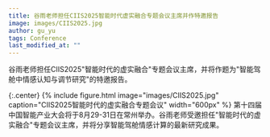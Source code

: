 ```yaml
---
title: 谷雨老师担任CIIS2025智能时代虚实融合专题会议主席并作特邀报告
image: images/CIIS2025.jpg
author: gu_yu
tags: Conference
last_modified_at: ""
---
```

<!-- excerpt start -->
谷雨老师担任CIIS2025"智能时代的虚实融合"专题会议主席，并将作题为"智能驾舱中情感认知与调节研究"的特邀报告。
<!-- excerpt end -->
{:.center}
{% include figure.html image="images/CIIS2025.jpg" caption="CIIS2025智能时代的虚实融合专题会议" width="600px" %}
第十四届中国智能产业大会将于8月29-31日在常州举办。谷雨老师受邀担任"智能时代的虚实融合"专题会议主席，并将分享智能驾舱情感计算的最新研究成果。
